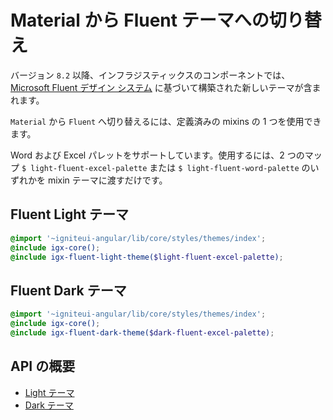 # Material から Fluent テーマへの切り替え
バージョン `8.2` 以降、インフラジスティックスのコンポーネントでは、[Microsoft Fluent デザイン システム](https://www.microsoft.com/design/fluent/) に基づいて構築された新しいテーマが含まれます。 
 
`Material` から `Fluent` へ切り替えるには、定義済みの mixins の 1 つを使用できます。

Word および Excel パレットをサポートしています。使用するには、2 つのマップ `$ light-fluent-excel-palette` または `$ light-fluent-word-palette` のいずれかを mixin テーマに渡すだけです。

## Fluent Light テーマ
```scss
@import '~igniteui-angular/lib/core/styles/themes/index';
@include igx-core();
@include igx-fluent-light-theme($light-fluent-excel-palette);
```

## Fluent Dark テーマ
```scss
@import '~igniteui-angular/lib/core/styles/themes/index';
@include igx-core();
@include igx-fluent-dark-theme($dark-fluent-excel-palette);
```

## API の概要
* [Light テーマ]({environment:sassApiUrl}/index.html#mixin-igx-fluent-light-theme)
* [Dark テーマ]({environment:sassApiUrl}/index.html#mixin-igx-fluent-dark-theme)
